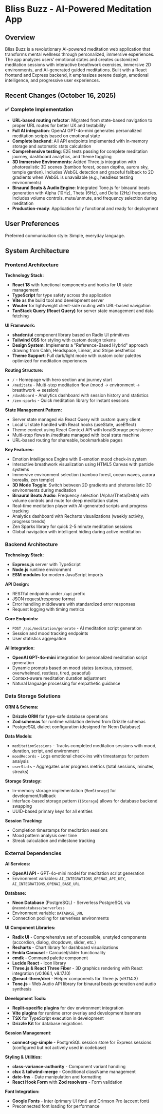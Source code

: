 # Bliss Buzz - AI-Powered Meditation App

## Overview

Bliss Buzz is a revolutionary AI-powered meditation web application that transforms mental wellness through personalized, immersive experiences. The app analyzes users' emotional states and creates customized meditation sessions with interactive breathwork exercises, immersive 2D environments, and AI-generated guided meditations. Built with a React frontend and Express backend, it emphasizes serene design, emotional intelligence, and progressive user experiences.

## Recent Changes (October 16, 2025)

### ✅ Complete Implementation
- **URL-based routing refactor**: Migrated from state-based navigation to proper URL routes for better UX and testability
- **Full AI integration**: OpenAI GPT-4o-mini generates personalized meditation scripts based on emotional state
- **Complete backend**: All API endpoints implemented with in-memory storage and automatic stats calculation
- **Comprehensive testing**: E2E tests passing for complete meditation journey, dashboard analytics, and theme toggling
- **3D Immersive Environments**: Added Three.js integration with photorealistic 3D scenes (bamboo forest, ocean depths, aurora sky, temple garden). Includes WebGL detection and graceful fallback to 2D gradients when WebGL is unavailable (e.g., headless testing environments)
- **Binaural Beats & Audio Engine**: Integrated Tone.js for binaural beats generation with Alpha (10Hz), Theta (6Hz), and Delta (2Hz) frequencies. Includes volume controls, mute/unmute, and frequency selection during meditation
- **Production-ready**: Application fully functional and ready for deployment

## User Preferences

Preferred communication style: Simple, everyday language.

## System Architecture

### Frontend Architecture

**Technology Stack:**
- **React 18** with functional components and hooks for UI state management
- **TypeScript** for type safety across the application
- **Vite** as the build tool and development server
- **Wouter** for lightweight client-side routing with URL-based navigation
- **TanStack Query (React Query)** for server state management and data fetching

**UI Framework:**
- **shadcn/ui** component library based on Radix UI primitives
- **Tailwind CSS** for styling with custom design tokens
- **Design System**: Implements a "Reference-Based Hybrid" approach drawing from Calm, Headspace, Linear, and Stripe aesthetics
- **Theme Support**: Full dark/light mode with custom color palettes optimized for meditation experiences

**Routing Structure:**
- `/` - Homepage with hero section and journey start
- `/meditate` - Multi-step meditation flow (mood → environment → breathwork → session)
- `/dashboard` - Analytics dashboard with session history and statistics
- `/zen-sparks` - Quick meditation library for instant sessions

**State Management Pattern:**
- Server state managed via React Query with custom query client
- Local UI state handled with React hooks (useState, useEffect)
- Theme context using React Context API with localStorage persistence
- Multi-step flows in /meditate managed with local state machine
- URL-based routing for shareable, bookmarkable pages

**Key Features:**
- Emotion Intelligence Engine with 6-emotion mood check-in system
- Interactive breathwork visualization using HTML5 Canvas with particle systems
- Immersive environment selection (bamboo forest, ocean waves, aurora borealis, zen temple)
- **3D Mode Toggle**: Switch between 2D gradients and photorealistic 3D environments during meditation
- **Binaural Beats Audio**: Frequency selection (Alpha/Theta/Delta) with volume controls and mute for deep meditation states
- Real-time meditation player with AI-generated scripts and progress tracking
- Analytics dashboard with Recharts visualizations (weekly activity, progress trends)
- Zen Sparks library for quick 2-5 minute meditation sessions
- Global navigation with intelligent hiding during active meditation

### Backend Architecture

**Technology Stack:**
- **Express.js** server with TypeScript
- **Node.js** runtime environment
- **ESM modules** for modern JavaScript imports

**API Design:**
- RESTful endpoints under `/api` prefix
- JSON request/response format
- Error handling middleware with standardized error responses
- Request logging with timing metrics

**Core Endpoints:**
- `POST /api/meditation/generate` - AI meditation script generation
- Session and mood tracking endpoints
- User statistics aggregation

**AI Integration:**
- **OpenAI GPT-4o-mini** integration for personalized meditation script generation
- Dynamic prompts based on mood states (anxious, stressed, overwhelmed, restless, tired, peaceful)
- Context-aware meditation duration adjustment
- Natural language processing for empathetic guidance

### Data Storage Solutions

**ORM & Schema:**
- **Drizzle ORM** for type-safe database operations
- **Zod schemas** for runtime validation derived from Drizzle schemas
- PostgreSQL dialect configuration (designed for Neon Database)

**Data Models:**
- `meditationSessions` - Tracks completed meditation sessions with mood, duration, script, and environment
- `moodRecords` - Logs emotional check-ins with timestamps for pattern analysis
- `userStats` - Aggregates user progress metrics (total sessions, minutes, streaks)

**Storage Strategy:**
- In-memory storage implementation (`MemStorage`) for development/fallback
- Interface-based storage pattern (`IStorage`) allows for database backend swapping
- UUID-based primary keys for all entities

**Session Tracking:**
- Completion timestamps for meditation sessions
- Mood pattern analysis over time
- Streak calculation and milestone tracking

### External Dependencies

**AI Services:**
- **OpenAI API** - GPT-4o-mini model for meditation script generation
- Environment variables: `AI_INTEGRATIONS_OPENAI_API_KEY`, `AI_INTEGRATIONS_OPENAI_BASE_URL`

**Database:**
- **Neon Database** (PostgreSQL) - Serverless PostgreSQL via `@neondatabase/serverless`
- Environment variable: `DATABASE_URL`
- Connection pooling for serverless environments

**UI Component Libraries:**
- **Radix UI** - Comprehensive set of accessible, unstyled components (accordion, dialog, dropdown, slider, etc.)
- **Recharts** - Chart library for dashboard visualizations
- **Embla Carousel** - Carousel/slider functionality
- **cmdk** - Command palette component
- **Lucide React** - Icon library
- **Three.js & React Three Fiber** - 3D graphics rendering with React integration (v0.166.1, v8.17.10)
- **@react-three/drei** - Helper components for Three.js (v9.114.3)
- **Tone.js** - Web Audio API library for binaural beats generation and audio synthesis

**Development Tools:**
- **Replit-specific plugins** for dev environment integration
- **Vite plugins** for runtime error overlay and development banners
- **TSX** for TypeScript execution in development
- **Drizzle Kit** for database migrations

**Session Management:**
- **connect-pg-simple** - PostgreSQL session store for Express sessions (configured but not actively used in codebase)

**Styling & Utilities:**
- **class-variance-authority** - Component variant handling
- **clsx** & **tailwind-merge** - Conditional className management
- **date-fns** - Date manipulation and formatting
- **React Hook Form** with **Zod resolvers** - Form validation

**Font Integration:**
- **Google Fonts** - Inter (primary UI font) and Crimson Pro (accent font)
- Preconnected font loading for performance